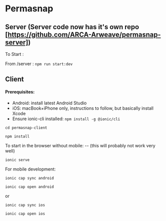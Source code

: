 # Permasnap


## Server (Server code now has it's own repo [https://github.com/ARCA-Arweave/permasnap-server])

To Start : 

From /server : `npm run start:dev`

## Client

#### Prerequisites:
- Android: install latest Android Studio
- iOS: macBook+iPhone only, instructions to follow, but basically install Xcode
- Ensure ionic-cli installed: `npm install -g @ionic/cli`

`cd permasnap-client`

`npm install`

To start in the browser without mobile: -- (this will probably not work very well)

`ionic serve`

For mobile development:

`ionic cap sync android`

`ionic cap open android`

or

`ionic cap sync ios`

`ionic cap open ios`
